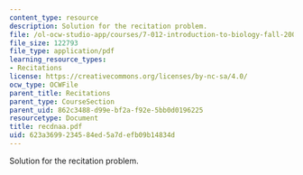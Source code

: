 ```yaml
---
content_type: resource
description: Solution for the recitation problem.
file: /ol-ocw-studio-app/courses/7-012-introduction-to-biology-fall-2004/623a3699234584ed5a7defb09b14834d_recdnaa.pdf
file_size: 122793
file_type: application/pdf
learning_resource_types:
- Recitations
license: https://creativecommons.org/licenses/by-nc-sa/4.0/
ocw_type: OCWFile
parent_title: Recitations
parent_type: CourseSection
parent_uid: 862c3488-d99e-bf2a-f92e-5bb0d0196225
resourcetype: Document
title: recdnaa.pdf
uid: 623a3699-2345-84ed-5a7d-efb09b14834d
---
```

Solution for the recitation problem.